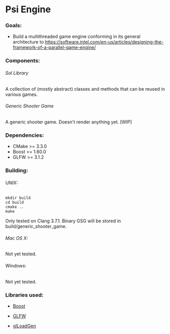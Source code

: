 # Psi Engine
### Goals:
- Build a multithreaded game engine conforming in its general architecture to https://software.intel.com/en-us/articles/designing-the-framework-of-a-parallel-game-engine/

### Components:
###### Sol Library
A collection of (mostly abstract) classes and methods that can be reused in various games.

###### Generic Shooter Game
A generic shooter game. Doesn't render anything yet. [WIP]

### Dependencies:
- CMake >= 3.3.0
- Boost >= 1.60.0
- GLFW >= 3.1.2

### Building:
###### UNIX:
	mkdir build
	cd build
	cmake ..
	make
Only tested on Clang 3.7.1. Binary GSG will be stored in build/generic_shooter_game.

###### Mac OS X:
Not yet tested.

###### Windows:
Not yet tested.

### Libraries used:
- [Boost](http://www.boost.org/)

- [GLFW](http://www.glfw.org/)

- [glLoadGen](https://bitbucket.org/alfonse/glloadgen/wiki/Home/)
